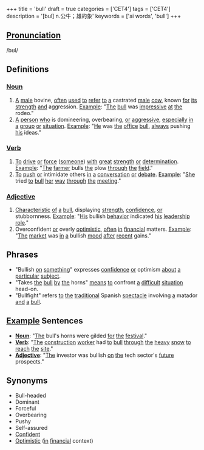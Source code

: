 +++
title = 'bull'
draft = true
categories = ['CET4']
tags = ['CET4']
description = '[bul] n.公牛；雄的象'
keywords = ['ai words', 'bull']
+++

## [Pronunciation](/post/pronunciation/)
/bʊl/

## Definitions
### [Noun](/post/noun/)
1. [A](/post/a/) [male](/post/male/) bovine, [often](/post/often/) [used](/post/used/) [to](/post/to/) [refer](/post/refer/) [to](/post/to/) [a](/post/a/) castrated [male](/post/male/) [cow](/post/cow/), known [for](/post/for/) [its](/post/its/) [strength](/post/strength/) [and](/post/and/) aggression. [Example](/post/example/): "[The](/post/the/) [bull](/post/bull/) was [impressive](/post/impressive/) [at](/post/at/) [the](/post/the/) rodeo."
2. [A](/post/a/) [person](/post/person/) [who](/post/who/) is domineering, overbearing, [or](/post/or/) [aggressive](/post/aggressive/), [especially](/post/especially/) [in](/post/in/) [a](/post/a/) [group](/post/group/) [or](/post/or/) [situation](/post/situation/). [Example](/post/example/): "[He](/post/he/) was [the](/post/the/) [office](/post/office/) [bull](/post/bull/), [always](/post/always/) pushing [his](/post/his/) ideas."

### [Verb](/post/verb/)
1. [To](/post/to/) [drive](/post/drive/) [or](/post/or/) [force](/post/force/) ([someone](/post/someone/)) [with](/post/with/) [great](/post/great/) [strength](/post/strength/) [or](/post/or/) [determination](/post/determination/). [Example](/post/example/): "[The](/post/the/) [farmer](/post/farmer/) bulls [the](/post/the/) plow [through](/post/through/) [the](/post/the/) [field](/post/field/)."
2. [To](/post/to/) [push](/post/push/) [or](/post/or/) intimidate others [in](/post/in/) [a](/post/a/) [conversation](/post/conversation/) [or](/post/or/) [debate](/post/debate/). [Example](/post/example/): "[She](/post/she/) tried [to](/post/to/) [bull](/post/bull/) [her](/post/her/) [way](/post/way/) [through](/post/through/) [the](/post/the/) [meeting](/post/meeting/)."

### [Adjective](/post/adjective/)
1. [Characteristic](/post/characteristic/) [of](/post/of/) [a](/post/a/) [bull](/post/bull/), displaying [strength](/post/strength/), [confidence](/post/confidence/), [or](/post/or/) stubbornness. [Example](/post/example/): "[His](/post/his/) bullish [behavior](/post/behavior/) indicated [his](/post/his/) [leadership](/post/leadership/) [role](/post/role/)."
2. Overconfident [or](/post/or/) overly [optimistic](/post/optimistic/), [often](/post/often/) [in](/post/in/) [financial](/post/financial/) matters. [Example](/post/example/): "[The](/post/the/) [market](/post/market/) was [in](/post/in/) [a](/post/a/) bullish [mood](/post/mood/) [after](/post/after/) [recent](/post/recent/) gains."

## Phrases
- "Bullish [on](/post/on/) [something](/post/something/)" expresses [confidence](/post/confidence/) [or](/post/or/) optimism [about](/post/about/) [a](/post/a/) [particular](/post/particular/) [subject](/post/subject/).
- "Takes [the](/post/the/) [bull](/post/bull/) [by](/post/by/) [the](/post/the/) horns" [means](/post/means/) [to](/post/to/) confront [a](/post/a/) [difficult](/post/difficult/) [situation](/post/situation/) head-on.
- "Bullfight" refers [to](/post/to/) [the](/post/the/) [traditional](/post/traditional/) Spanish [spectacle](/post/spectacle/) involving [a](/post/a/) matador [and](/post/and/) [a](/post/a/) [bull](/post/bull/).

## [Example](/post/example/) Sentences
- **[Noun](/post/noun/)**: "[The](/post/the/) bull's horns were gilded [for](/post/for/) [the](/post/the/) [festival](/post/festival/)."
- **[Verb](/post/verb/)**: "[The](/post/the/) [construction](/post/construction/) [worker](/post/worker/) had [to](/post/to/) [bull](/post/bull/) [through](/post/through/) [the](/post/the/) [heavy](/post/heavy/) [snow](/post/snow/) [to](/post/to/) [reach](/post/reach/) [the](/post/the/) [site](/post/site/)."
- **[Adjective](/post/adjective/)**: "[The](/post/the/) investor was bullish [on](/post/on/) [the](/post/the/) tech sector's [future](/post/future/) prospects."

## Synonyms
- Bull-headed
- Dominant
- Forceful
- Overbearing
- Pushy
- Self-assured
- [Confident](/post/confident/)
- [Optimistic](/post/optimistic/) ([in](/post/in/) [financial](/post/financial/) context)
